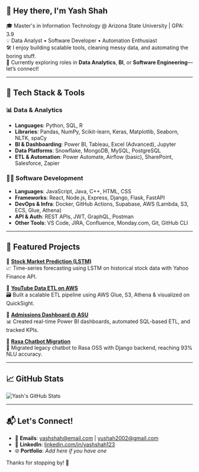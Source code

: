 ## 👋 Hey there, I'm Yash Shah

🎓 Master's in Information Technology @ Arizona State University | GPA: 3.9  
💡 Data Analyst • Software Developer • Automation Enthusiast  
🛠️ I enjoy building scalable tools, cleaning messy data, and automating the boring stuff.  
🌱 Currently exploring roles in **Data Analytics**, **BI**, or **Software Engineering**—let’s connect!

---

## 🧠 Tech Stack & Tools

### 📊 Data & Analytics
- **Languages**: Python, SQL, R
- **Libraries**: Pandas, NumPy, Scikit-learn, Keras, Matplotlib, Seaborn, NLTK, spaCy  
- **BI & Dashboarding**: Power BI, Tableau, Excel (Advanced), Jupyter  
- **Data Platforms**: Snowflake, MongoDB, MySQL, PostgreSQL  
- **ETL & Automation**: Power Automate, Airflow (basic), SharePoint, Salesforce, Zapier

### 👨‍💻 Software Development
- **Languages**: JavaScript, Java, C++, HTML, CSS  
- **Frameworks**: React, Node.js, Express, Django, Flask, FastAPI  
- **DevOps & Infra**: Docker, GitHub Actions, Supabase, AWS (Lambda, S3, ECS, Glue, Athena)  
- **API & Auth**: REST APIs, JWT, GraphQL, Postman  
- **Other Tools**: VS Code, JIRA, Confluence, Monday.com, Git, GitHub CLI

---

## 🚀 Featured Projects

🔹 **[Stock Market Prediction (LSTM)](https://github.com/YashShah123/stock-market-lstm)**  
📈 Time-series forecasting using LSTM on historical stock data with Yahoo Finance API.

🔹 **[YouTube Data ETL on AWS](https://github.com/YashShah123/youtube-etl-pipeline)**  
🗃️ Built a scalable ETL pipeline using AWS Glue, S3, Athena & visualized on QuickSight.

🔹 **[Admissions Dashboard @ ASU](https://github.com/YashShah123/asu-admissions-dashboard)**  
📊 Created real-time Power BI dashboards, automated SQL-based ETL, and tracked KPIs.

🔹 **[Rasa Chatbot Migration](https://github.com/YashShah123/rasa-chatbot-project)**  
💬 Migrated legacy chatbot to Rasa OSS with Django backend, reaching 93% NLU accuracy.

---

## 📈 GitHub Stats

![Yash's GitHub Stats](https://github-readme-stats.vercel.app/api?username=YashShah123&show_icons=true)

---

## 📬 Let's Connect!

- 📧 **Emails**: yashshah@email.com | yushah2002@gmail.com  
- 🔗 **LinkedIn**: [linkedin.com/in/yashshah123](https://linkedin.com/in/yashshah123)  
- 🌐 **Portfolio**: *Add here if you have one*

Thanks for stopping by! 🙌
